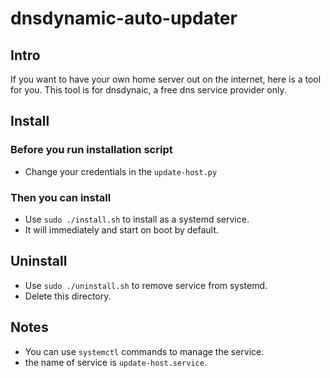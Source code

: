 # dnsdynamic-auto-updater

## Intro
If you want to have your own home server out on the internet, here is a tool for you.
This tool is for dnsdynaic, a free dns service provider only.

## Install
### Before you run installation script
* Change your credentials in the `update-host.py`
### Then you can install
* Use `sudo ./install.sh` to install as a systemd service.
* It will immediately and start on boot by default.

## Uninstall
* Use `sudo ./uninstall.sh` to remove service from systemd.
* Delete this directory.

## Notes
* You can use `systemctl` commands to manage the service.
* the name of service is `update-host.service`.
